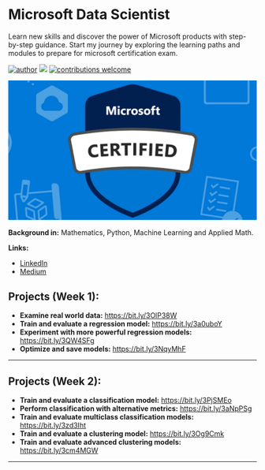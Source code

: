 # Microsoft Data Scientist
Learn new skills and discover the power of Microsoft products with step-by-step guidance. Start my journey  by exploring the learning paths and modules to prepare for microsoft certification exam.


[![author](https://img.shields.io/badge/author-jplavorr-black.svg)](https://www.linkedin.com/in/joão-pedro-lavor-65162312b/) [![](https://img.shields.io/badge/python-3.7+-blue.svg)](https://www.python.org/downloads/release/python-365/)  [![contributions welcome](https://img.shields.io/badge/contributions-welcome-brightgreen.svg?style=flat)](https://github.com/jplavorr)


<p align="center">
  <img src= "microsoft.webp" >
</p>


**Background in:** Mathematics, Python, Machine Learning and Applied Math.

**Links:**
* [LinkedIn](https://www.linkedin.com/in/joão-pedro-lavor-65162312b/)
* [Medium](https://jplavorr.medium.com/)


## Projects (Week 1):

* **Examine real world data:** https://bit.ly/3OlP38W
* **Train and evaluate a regression model:** https://bit.ly/3a0uboY
* **Experiment with more powerful regression models:** https://bit.ly/3QW4SFg
* **Optimize and save models:** https://bit.ly/3NqyMhF

---

## Projects (Week 2):
* **Train and evaluate a classification model:** https://bit.ly/3PjSMEo
* **Perform classification with alternative metrics:** https://bit.ly/3aNpPSg
* **Train and evaluate multiclass classification models:** https://bit.ly/3zd3Iht
* **Train and evaluate a clustering model:** https://bit.ly/3Og9Cmk
* **Train and evaluate advanced clustering models:** https://bit.ly/3cm4MGW

---





